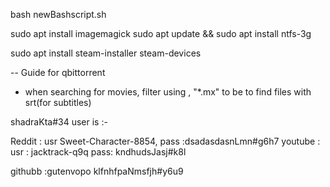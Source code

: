 bash newBashscript.sh

sudo apt install imagemagick
sudo apt update && sudo apt install ntfs-3g

sudo apt install steam-installer steam-devices

-- Guide for qbittorrent
- when searching  for movies, filter using , "*.mx" to be to find files with srt(for subtitles)

shadraKta#34
user is :- 

Reddit : usr  Sweet-Character-8854,   pass :dsadasdasnLmn#g6h7
youtube : usr : jacktrack-q9q  pass: kndhudsJasj#k8l

githubb  :gutenvopo klfnhfpaNmsfjh#y6u9